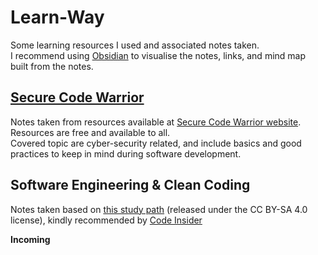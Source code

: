# Learn-Way
Some learning resources I used and associated notes taken.  
I recommend using [Obsidian](https://obsidian.md/) to visualise the notes, links, and mind map built from the notes.

## [Secure Code Warrior](https://github.com/EspylArva/Learn-Way/tree/main/Secure%20Code%20Warrior)
Notes taken from resources available at [Secure Code Warrior website](https://portal.securecodewarrior.com/#/learning-resources/). Resources are free and available to all.  
Covered topic are cyber-security related, and include basics and good practices to keep in mind during software development.

## Software Engineering & Clean Coding
Notes taken based on [this study path](https://github.com/joebew42/study-path) (released under the CC BY-SA 4.0 license), kindly recommended by [Code Insider](https://codeinsider.fr/)

**Incoming**
